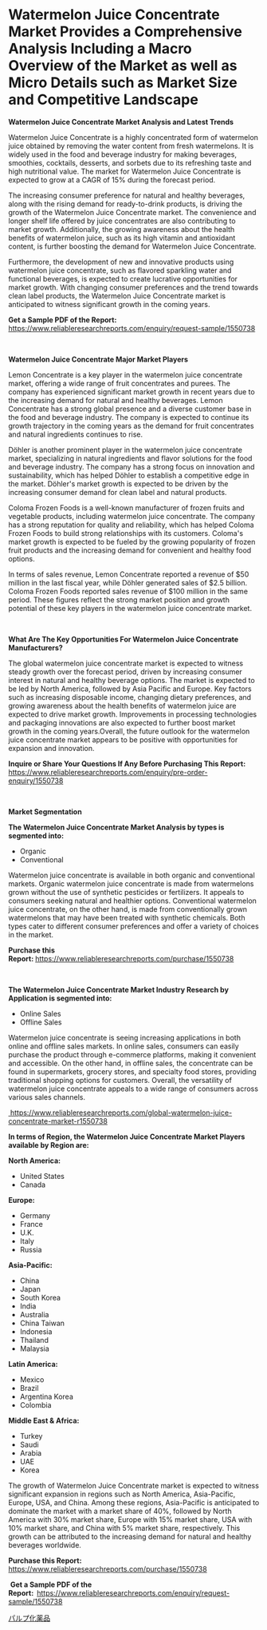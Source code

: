 <p><h1>Watermelon Juice Concentrate Market Provides a Comprehensive Analysis Including a Macro Overview of the Market as well as Micro Details such as Market Size and Competitive Landscape</h1></p><p><strong>Watermelon Juice Concentrate Market Analysis and Latest Trends</strong></p>
<p><p>Watermelon Juice Concentrate is a highly concentrated form of watermelon juice obtained by removing the water content from fresh watermelons. It is widely used in the food and beverage industry for making beverages, smoothies, cocktails, desserts, and sorbets due to its refreshing taste and high nutritional value. The market for Watermelon Juice Concentrate is expected to grow at a CAGR of 15% during the forecast period.</p><p>The increasing consumer preference for natural and healthy beverages, along with the rising demand for ready-to-drink products, is driving the growth of the Watermelon Juice Concentrate market. The convenience and longer shelf life offered by juice concentrates are also contributing to market growth. Additionally, the growing awareness about the health benefits of watermelon juice, such as its high vitamin and antioxidant content, is further boosting the demand for Watermelon Juice Concentrate.</p><p>Furthermore, the development of new and innovative products using watermelon juice concentrate, such as flavored sparkling water and functional beverages, is expected to create lucrative opportunities for market growth. With changing consumer preferences and the trend towards clean label products, the Watermelon Juice Concentrate market is anticipated to witness significant growth in the coming years.</p></p>
<p><strong>Get a Sample PDF of the Report:&nbsp;</strong> <a href="https://www.reliableresearchreports.com/enquiry/request-sample/1550738">https://www.reliableresearchreports.com/enquiry/request-sample/1550738</a></p>
<p>&nbsp;</p>
<p><strong>Watermelon Juice Concentrate Major Market Players</strong></p>
<p><p>Lemon Concentrate is a key player in the watermelon juice concentrate market, offering a wide range of fruit concentrates and purees. The company has experienced significant market growth in recent years due to the increasing demand for natural and healthy beverages. Lemon Concentrate has a strong global presence and a diverse customer base in the food and beverage industry. The company is expected to continue its growth trajectory in the coming years as the demand for fruit concentrates and natural ingredients continues to rise.</p><p>Döhler is another prominent player in the watermelon juice concentrate market, specializing in natural ingredients and flavor solutions for the food and beverage industry. The company has a strong focus on innovation and sustainability, which has helped Döhler to establish a competitive edge in the market. Döhler's market growth is expected to be driven by the increasing consumer demand for clean label and natural products.</p><p>Coloma Frozen Foods is a well-known manufacturer of frozen fruits and vegetable products, including watermelon juice concentrate. The company has a strong reputation for quality and reliability, which has helped Coloma Frozen Foods to build strong relationships with its customers. Coloma's market growth is expected to be fueled by the growing popularity of frozen fruit products and the increasing demand for convenient and healthy food options.</p><p>In terms of sales revenue, Lemon Concentrate reported a revenue of $50 million in the last fiscal year, while Döhler generated sales of $2.5 billion. Coloma Frozen Foods reported sales revenue of $100 million in the same period. These figures reflect the strong market position and growth potential of these key players in the watermelon juice concentrate market.</p></p>
<p>&nbsp;</p>
<p><strong>What Are The Key Opportunities For Watermelon Juice Concentrate Manufacturers?</strong></p>
<p><p>The global watermelon juice concentrate market is expected to witness steady growth over the forecast period, driven by increasing consumer interest in natural and healthy beverage options. The market is expected to be led by North America, followed by Asia Pacific and Europe. Key factors such as increasing disposable income, changing dietary preferences, and growing awareness about the health benefits of watermelon juice are expected to drive market growth. Improvements in processing technologies and packaging innovations are also expected to further boost market growth in the coming years.Overall, the future outlook for the watermelon juice concentrate market appears to be positive with opportunities for expansion and innovation.</p></p>
<p><strong>Inquire or Share Your Questions If Any Before Purchasing This Report:</strong> <a href="https://www.reliableresearchreports.com/enquiry/pre-order-enquiry/1550738">https://www.reliableresearchreports.com/enquiry/pre-order-enquiry/1550738</a></p>
<p>&nbsp;</p>
<p><strong>Market Segmentation</strong></p>
<p><strong>The Watermelon Juice Concentrate Market Analysis by types is segmented into:</strong></p>
<p><ul><li>Organic</li><li>Conventional</li></ul></p>
<p><p>Watermelon juice concentrate is available in both organic and conventional markets. Organic watermelon juice concentrate is made from watermelons grown without the use of synthetic pesticides or fertilizers. It appeals to consumers seeking natural and healthier options. Conventional watermelon juice concentrate, on the other hand, is made from conventionally grown watermelons that may have been treated with synthetic chemicals. Both types cater to different consumer preferences and offer a variety of choices in the market.</p></p>
<p><strong>Purchase this Report:&nbsp;</strong><a href="https://www.reliableresearchreports.com/purchase/1550738">https://www.reliableresearchreports.com/purchase/1550738</a></p>
<p>&nbsp;</p>
<p><strong>The Watermelon Juice Concentrate Market Industry Research by Application is segmented into:</strong></p>
<p><ul><li>Online Sales</li><li>Offline Sales</li></ul></p>
<p><p>Watermelon juice concentrate is seeing increasing applications in both online and offline sales markets. In online sales, consumers can easily purchase the product through e-commerce platforms, making it convenient and accessible. On the other hand, in offline sales, the concentrate can be found in supermarkets, grocery stores, and specialty food stores, providing traditional shopping options for customers. Overall, the versatility of watermelon juice concentrate appeals to a wide range of consumers across various sales channels.</p></p>
<p><a href="https://www.reliableresearchreports.com/global-watermelon-juice-concentrate-market-r1550738">&nbsp;https://www.reliableresearchreports.com/global-watermelon-juice-concentrate-market-r1550738</a></p>
<p><strong>In terms of Region, the Watermelon Juice Concentrate Market Players available by Region are:</strong></p>
<p>
    <p> <strong> North America: </strong>
        <ul>
            <li>United States</li>
            <li>Canada</li>
        </ul>
        </p> 
    <p> <strong> Europe: </strong>
        <ul>
            <li>Germany</li>
            <li>France</li>
            <li>U.K.</li>
            <li>Italy</li>
            <li>Russia</li>
        </ul>
        </p> 
    <p> <strong> Asia-Pacific: </strong>
        <ul>
            <li>China</li>
            <li>Japan</li>
            <li>South Korea</li>
            <li>India</li>
            <li>Australia</li>
            <li>China Taiwan</li>
            <li>Indonesia</li>
            <li>Thailand</li>
            <li>Malaysia</li>
        </ul>
        </p> 
    <p> <strong> Latin America: </strong>
        <ul>
            <li>Mexico</li>
            <li>Brazil</li>
            <li>Argentina Korea</li>
            <li>Colombia</li>
        </ul>
        </p> 
    <p> <strong> Middle East & Africa: </strong>
        <ul>
            <li>Turkey</li>
            <li>Saudi</li>
            <li>Arabia</li>
            <li>UAE</li>
            <li>Korea</li>
        </ul>
    </p>
    </p>
<p><p>The growth of Watermelon Juice Concentrate market is expected to witness significant expansion in regions such as North America, Asia-Pacific, Europe, USA, and China. Among these regions, Asia-Pacific is anticipated to dominate the market with a market share of 40%, followed by North America with 30% market share, Europe with 15% market share, USA with 10% market share, and China with 5% market share, respectively. This growth can be attributed to the increasing demand for natural and healthy beverages worldwide.</p></p>
<p><strong>Purchase this Report: </strong><a href="https://www.reliableresearchreports.com/purchase/1550738">https://www.reliableresearchreports.com/purchase/1550738</a></p>
<p>&nbsp;<strong>Get a Sample PDF of the Report:&nbsp;&nbsp;</strong><a href="https://www.reliableresearchreports.com/enquiry/request-sample/1550738">https://www.reliableresearchreports.com/enquiry/request-sample/1550738</a></p>
<p><strong></strong></p>
<p><p><a href="https://github.com/nemesis2824/Market-Research-Report-List-1/blob/main/574676017716.md">パルプ化薬品</a></p></p>